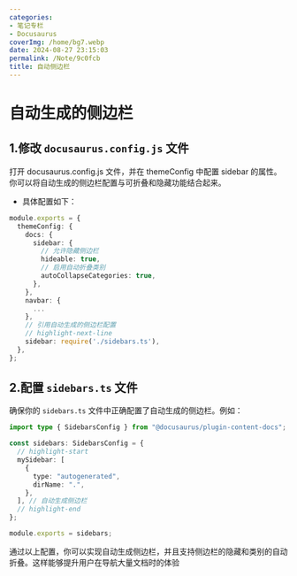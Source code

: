 ```yaml
---
categories:
- 笔记专栏
- Docusaurus
coverImg: /home/bg7.webp
date: 2024-08-27 23:15:03
permalink: /Note/9c0fcb
title: 自动侧边栏
---
```

# 自动生成的侧边栏

## 1.修改 `docusaurus.config.js` 文件

打开 docusaurus.config.js 文件，并在 themeConfig 中配置 sidebar 的属性。你可以将自动生成的侧边栏配置与可折叠和隐藏功能结合起来。

- 具体配置如下：

```ts
module.exports = {
  themeConfig: {
    docs: {
      sidebar: {
        // 允许隐藏侧边栏
        hideable: true,
        // 启用自动折叠类别
        autoCollapseCategories: true,
      },
    },
    navbar: {
      ...
    },
    // 引用自动生成的侧边栏配置
    // highlight-next-line
    sidebar: require('./sidebars.ts'),
  },
};

```

## 2.配置 `sidebars.ts` 文件

确保你的 `sidebars.ts` 文件中正确配置了自动生成的侧边栏。例如：

```ts
import type { SidebarsConfig } from "@docusaurus/plugin-content-docs";

const sidebars: SidebarsConfig = {
  // highlight-start
  mySidebar: [
    {
      type: "autogenerated",
      dirName: ".",
    },
  ], // 自动生成侧边栏
  // highlight-end
};

module.exports = sidebars;
```

通过以上配置，你可以实现自动生成侧边栏，并且支持侧边栏的隐藏和类别的自动折叠。这样能够提升用户在导航大量文档时的体验
